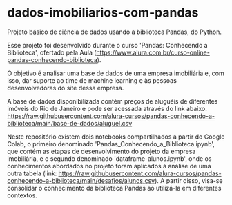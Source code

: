 # dados-imobiliarios-com-pandas
Projeto básico de ciência de dados usando a biblioteca Pandas, do Python.

Esse projeto foi desenvolvido durante o curso 'Pandas: Conhecendo a Biblioteca', ofertado pela Aula (https://www.alura.com.br/curso-online-pandas-conhecendo-biblioteca). 

O objetivo é analisar uma base de dados de uma empresa imobiliária e, com isso, dar suporte ao time de machine learning e às pessoas desenvolvedoras do site dessa empresa.

A base de dados disponibilizada contém preços de aluguéis de diferentes imóveis do Rio de Janeiro e pode ser acessada através do link abaixo.
https://raw.githubusercontent.com/alura-cursos/pandas-conhecendo-a-biblioteca/main/base-de-dados/aluguel.csv

Neste repositório existem dois notebooks compartilhados a partir do Google Colab, o primeiro denominado 'Pandas_Conhecendo_a_Biblioteca.ipynb', que contém as etapas de desenvolvimento do projeto da empresa imobiliária, e o segundo denominado 'dataframe-alunos.ipynb', onde os conhecimentos abordados no projeto foram aplicados à análise de uma outra tabela (link: https://raw.githubusercontent.com/alura-cursos/pandas-conhecendo-a-biblioteca/main/desafios/alunos.csv). A partir disso, visa-se consolidar o conhecimento da biblioteca Pandas ao utilizá-la em diferentes contextos.
